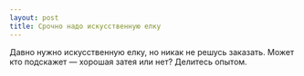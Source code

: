 ```yaml
---
layout: post 
title: Срочно надо искусственную елку 
--- 
```

Давно нужно искусственную елку, но никак не решусь заказать. Может кто подскажет — хорошая затея или нет? Делитесь опытом.